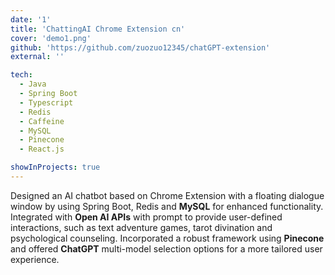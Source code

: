 ```yaml
---
date: '1'
title: 'ChattingAI Chrome Extension cn'
cover: 'demo1.png'
github: 'https://github.com/zuozuo12345/chatGPT-extension'
external: ''

tech:
  - Java
  - Spring Boot
  - Typescript
  - Redis
  - Caffeine
  - MySQL
  - Pinecone
  - React.js

showInProjects: true
---
```

Designed an AI chatbot based on Chrome Extension with a floating dialogue window by using Spring Boot, Redis and **MySQL** for enhanced functionality. Integrated with  **Open AI APIs** with prompt to provide user-defined interactions, such as text adventure games, tarot divination and psychological counseling. Incorporated a robust framework using **Pinecone** and offered **ChatGPT** multi-model selection options for a more tailored user experience.
